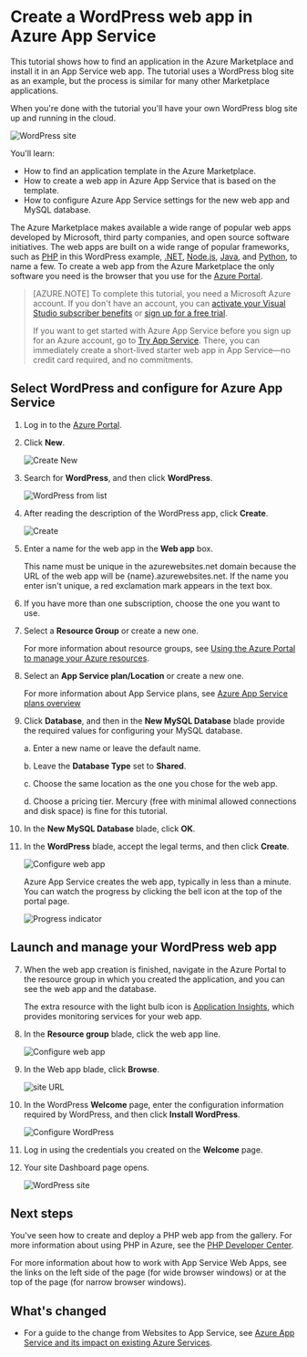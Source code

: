<properties
    pageTitle="Create a WordPress web app in Azure App Service | Microsoft Azure"
    description="Learn how to create a new Azure web app for a WordPress blog using the Azure Portal."
    services="app-service\web"
    documentationCenter="php"
    authors="tfitzmac"
    manager="wpickett"
    editor=""/>

<tags
    ms.service="app-service-web"
    ms.workload="na"
    ms.tgt_pltfrm="na"
    ms.devlang="PHP"
    ms.topic="hero-article"
    ms.date="11/13/2015"
    ms.author="tomfitz"/>

# Create a WordPress web app in Azure App Service

This tutorial shows how to find an application in the Azure Marketplace and install it in an App Service web app. The tutorial uses a WordPress blog site as an example, but the process is similar for many other Marketplace applications.

When you're done with the tutorial you'll have your own WordPress blog site up and running in the cloud.

![WordPress site](./media/web-sites-php-web-site-gallery/wpdashboard.png)

You'll learn:

* How to find an application template in the Azure Marketplace.
* How to create a web app in Azure App Service that is based on the template.
* How to configure Azure App Service settings for the new web app and MySQL database.

The Azure Marketplace makes available a wide range of popular web apps developed by Microsoft, third party companies, and open source software initiatives. The web apps are built on a wide range of popular frameworks, such as [PHP](/develop/nodejs/) in this WordPress example, [.NET](/develop/net/), [Node.js](/develop/nodejs/), [Java](/develop/java/), and [Python](/develop/python/), to name a few. To create a web app from the Azure Marketplace the only software you need is the browser that you use for the [Azure Portal](https://portal.azure.com/). 

> [AZURE.NOTE]
> To complete this tutorial, you need a Microsoft Azure account. If you don't have an account, you can [activate your Visual Studio subscriber benefits](/pricing/member-offers/msdn-benefits-details/?WT.mc_id=A261C142F) or [sign up for a free trial](/en-us/pricing/free-trial/?WT.mc_id=A261C142F).
>
> If you want to get started with Azure App Service before you sign up for an Azure account, go to [Try App Service](http://go.microsoft.com/fwlink/?LinkId=523751). There, you can immediately create a short-lived starter web app in App Service—no credit card required, and no commitments.

## Select WordPress and configure for Azure App Service

1. Log in to the [Azure Portal](https://portal.azure.com/).

2. Click **New**.
    
    ![Create New][5]
    
3. Search for **WordPress**, and then click **WordPress**.

    ![WordPress from list][7]
    
5. After reading the description of the WordPress app, click **Create**.

    ![Create](./media/web-sites-php-web-site-gallery/create.png)

4. Enter a name for the web app in the **Web app** box.

    This name must be unique in the azurewebsites.net domain because the URL of the web app will be {name}.azurewebsites.net. If the name you enter isn't unique, a red exclamation mark appears in the text box.

8. If you have more than one subscription, choose the one you want to use. 

5. Select a **Resource Group** or create a new one.

    For more information about resource groups, see [Using the Azure Portal to manage your Azure resources](../resource-group-portal.md).

5. Select an **App Service plan/Location** or create a new one.

    For more information about App Service plans, see [Azure App Service plans overview](../azure-web-sites-web-hosting-plans-in-depth-overview.md) 

7. Click **Database**, and then in the **New MySQL Database** blade provide the required values for configuring your MySQL database.

    a. Enter a new name or leave the default name.

    b. Leave the **Database Type** set to **Shared**.

    c. Choose the same location as the one you chose for the web app.

    d. Choose a pricing tier. Mercury (free with minimal allowed connections and disk space) is fine for this tutorial.

8. In the **New MySQL Database** blade, click **OK**. 

8. In the **WordPress** blade, accept the legal terms, and then click **Create**. 

    ![Configure web app](./media/web-sites-php-web-site-gallery/configure.png)

    Azure App Service creates the web app, typically in less than a minute. You can watch the progress by clicking the bell icon at the top of the portal page.

    ![Progress indicator](./media/web-sites-php-web-site-gallery/progress.png)

## Launch and manage your WordPress web app
    
7. When the web app creation is finished, navigate in the Azure Portal to the resource group in which you created the application, and you can see the web app and the database.

    The extra resource with the light bulb icon is [Application Insights](/services/application-insights/), which provides monitoring services for your web app.

1. In the **Resource group** blade, click the web app line.

    ![Configure web app](./media/web-sites-php-web-site-gallery/resourcegroup.png)

2. In the Web app blade, click **Browse**.

    ![site URL][browse]

3. In the WordPress **Welcome** page, enter the configuration information required by WordPress, and then click **Install WordPress**.

    ![Configure WordPress](./media/web-sites-php-web-site-gallery/wpconfigure.png)

4. Log in using the credentials you created on the **Welcome** page.  

5. Your site Dashboard page opens.    

    ![WordPress site](./media/web-sites-php-web-site-gallery/wpdashboard.png)

## Next steps

You've seen how to create and deploy a PHP web app from the gallery. For more information about using PHP in Azure, see the [PHP Developer Center](/develop/php/).

For more information about how to work with App Service Web Apps, see the links on the left side of the page (for wide browser windows) or at the top of the page (for narrow browser windows). 

## What's changed
* For a guide to the change from Websites to App Service, see [Azure App Service and its impact on existing Azure Services](http://go.microsoft.com/fwlink/?LinkId=529714).

[5]: ./media/web-sites-php-web-site-gallery/startmarketplace.png
[7]: ./media/web-sites-php-web-site-gallery/search-web-app.png
[browse]: ./media/web-sites-php-web-site-gallery/browse-web.png

